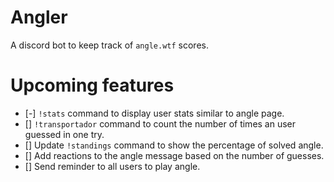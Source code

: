 # Angler

A discord bot to keep track of `angle.wtf` scores.

# Upcoming features

- [-] `!stats` command to display user stats similar to angle page.
- [] `!transportador` command to count the number of times an user guessed in one try.
- [] Update `!standings` command to show the percentage of solved angle.
- [] Add reactions to the angle message based on the number of guesses.
- [] Send reminder to all users to play angle.
